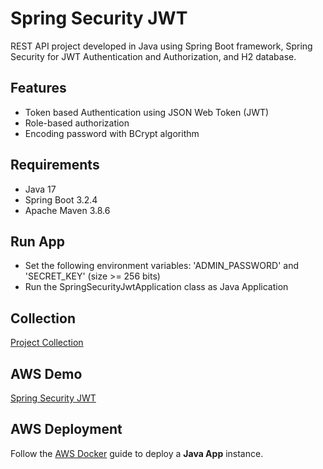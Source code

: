 # Spring Security JWT

REST API project developed in Java using Spring Boot framework, Spring Security for JWT Authentication and Authorization, and H2 database.

## Features

- Token based Authentication using JSON Web Token (JWT)
- Role-based authorization
- Encoding password with BCrypt algorithm

## Requirements

- Java 17
- Spring Boot 3.2.4
- Apache Maven 3.8.6

## Run App

- Set the following environment variables: 'ADMIN_PASSWORD' and 'SECRET_KEY' (size >= 256 bits)
- Run the SpringSecurityJwtApplication class as Java Application

## Collection

[Project Collection](https://github.com/erebelo/spring-security-jwt/tree/main/collection)

## AWS Demo

[Spring Security JWT](http://jwt.erebelo.com/spring-security-jwt/swagger-ui/index.html)

## AWS Deployment

Follow the [AWS Docker](https://github.com/erebelo/aws-docker/tree/main/java-app) guide to deploy a **Java App** instance.
